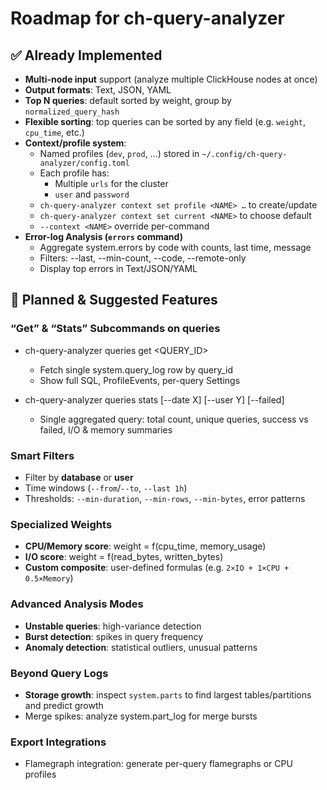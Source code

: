 # Roadmap for ch-query-analyzer

## ✅ Already Implemented
- **Multi-node input** support (analyze multiple ClickHouse nodes at once)
- **Output formats**: Text, JSON, YAML
- **Top N queries**: default sorted by weight, group by `normalized_query_hash`
- **Flexible sorting**: top queries can be sorted by any field (e.g. `weight`, `cpu_time`, etc.)
- **Context/profile system**:
  - Named profiles (`dev`, `prod`, …) stored in `~/.config/ch-query-analyzer/config.toml`
  - Each profile has:
    - Multiple `urls` for the cluster
    - `user` and `password`
  - `ch-query-analyzer context set profile <NAME> …` to create/update
  - `ch-query-analyzer context set current <NAME>` to choose default
  - `--context <NAME>` override per-command
- **Error-log Analysis (`errors` command)**
  - Aggregate system.errors by code with counts, last time, message
  - Filters: --last, --min-count, --code, --remote-only
  - Display top errors in Text/JSON/YAML

## 🚀 Planned & Suggested Features

### “Get” & “Stats” Subcommands on queries
- ch-query-analyzer queries get <QUERY_ID>
  - Fetch single system.query_log row by query_id
  - Show full SQL, ProfileEvents, per-query Settings

- ch-query-analyzer queries stats [--date X] [--user Y] [--failed]
  - Single aggregated query: total count, unique queries, success vs failed, I/O & memory summaries


### Smart Filters
- Filter by **database** or **user**
- Time windows (`--from`/`--to`, `--last 1h`)
- Thresholds: `--min-duration`, `--min-rows`, `--min-bytes`, error patterns

### Specialized Weights
- **CPU/Memory score**: weight = f(cpu_time, memory_usage)
- **I/O score**: weight = f(read_bytes, written_bytes)
- **Custom composite**: user-defined formulas (e.g. `2×IO + 1×CPU + 0.5×Memory`)

### Advanced Analysis Modes
- **Unstable queries**: high-variance detection
- **Burst detection**: spikes in query frequency
- **Anomaly detection**: statistical outliers, unusual patterns

### Beyond Query Logs
- **Storage growth**: inspect `system.parts` to find largest tables/partitions and predict growth
- Merge spikes: analyze system.part_log for merge bursts

### Export Integrations
- Flamegraph integration: generate per-query flamegraphs or CPU profiles 

